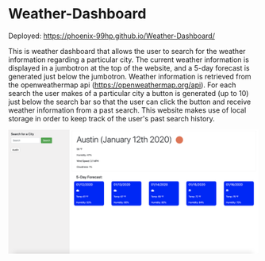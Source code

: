 # Weather-Dashboard

Deployed: https://phoenix-99hp.github.io/Weather-Dashboard/

This is weather dashboard that allows the user to search for the weather information regarding a particular city. The current weather information is displayed in a jumbotron at the top of the website, and a 5-day forecast is generated just below the jumbotron. Weather information is retrieved from the openweathermap api (https://openweathermap.org/api). For each search the user makes of a particular city a button is generated (up to 10) just below the search bar so that the user can click the button and receive weather information from a past search. This website makes use of local storage in order to keep track of the user's past search history. 

![](assets/images/weather-dashboard-screenshot.png)